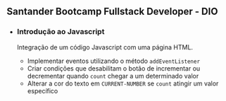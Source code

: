 ## Santander Bootcamp Fullstack Developer - DIO

- ### Introdução ao Javascript
  
  Integração de um código Javascript com uma página HTML.
  
  - Implementar eventos utilizando o método `addEventListener`
  - Criar condições que desabilitam o botão de incrementar ou decrementar quando `count` chegar a um determinado valor
  - Alterar a cor do texto em `CURRENT-NUMBER` se `count` atingir um valor específico


